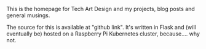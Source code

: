 This is the homepage for Tech Art Design and my projects, blog posts and general musings.

The source for this is available at "github link". It's written in Flask and (will eventually be) hosted on a Raspberry Pi Kubernetes cluster, because.... why not.